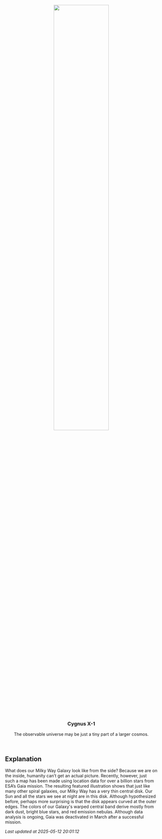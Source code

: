<p align='center'>
    <img src='https://apod.nasa.gov/apod/image/2505/MilkyWaySide_Gaia_960.jpg' width='60%' />
    <h3 align="center">Cygnus X-1</h3>
    <p align="center">The observable universe may be just a tiny part of a larger cosmos.</p>
</p>
<br/>

Explanation
--
What does our Milky Way Galaxy look like from the side? Because we are on the inside, humanity can’t get an actual picture. Recently, however, just such a map has been made using location data for over a billion stars from ESA’s Gaia mission. The resulting featured illustration shows that just like many other spiral galaxies, our Milky Way has a very thin central disk. Our Sun and all the stars we see at night are in this disk. Although hypothesized before, perhaps more surprising is that the disk appears curved at the outer edges. The colors of our Galaxy's warped central band derive mostly from dark dust, bright blue stars, and red emission nebulas. Although data analysis is ongoing, Gaia was deactivated in March after a successful mission.


*Last updated at 2025-05-12 20:01:12*
